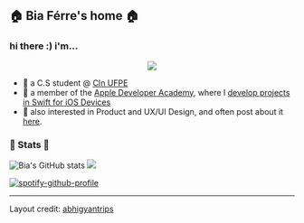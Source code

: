 <h2 align="left">
  <b>🏠 Bia Férre's home 🏠</b>
</h2>

### hi there :) i'm...

<div align="center">
  <img src="https://i.pinimg.com/564x/55/d7/2f/55d72f3cc21f4a5e1ccca6a0a2cef8ce.jpg">
</div>

- 🔖 a C.S student @ <a href="https://portal.cin.ufpe.br">CIn UFPE</a>
- 🍏 a member of the <a href="https://www.developeracademy.cin.ufpe.br">Apple Developer Academy</a>, where I <a href="https://github.com/stars/biaferre/lists/my-apps-for-ada">develop projects in Swift for iOS Devices</a>
- 🍵 also interested in Product and UX/UI Design, and often post about it <a href= "https://www.instagram.com/okbibia/">here</a>. 


<h3 align="left">
  <b>📐 Stats 📐</b>
</h3>

<p align="center">

  ![Bia's GitHub stats](https://github-readme-stats.vercel.app/api?username=anuraghazra&theme=solarized-light&show_icons=true&card_width=300)
 <img src= "https://github-readme-stats.vercel.app/api/top-langs/?username=biaferre&theme=solarized-light&layout=compact"/>
</p>


<p align="center">  
  
  [![spotify-github-profile](https://spotify-github-profile.vercel.app/api/view?uid=bez.ferre&cover_image=true&theme=natemoo-re&show_offline=false&background_color=ffeccc&interchange=false&bar_color=53b14f&bar_color_cover=false)](https://spotify-github-profile.vercel.app/api/view?uid=bez.ferre&redirect=true)
  
</p>



------

Layout credit: [abhigyantrips](https://github.com/abhigyantrips)
